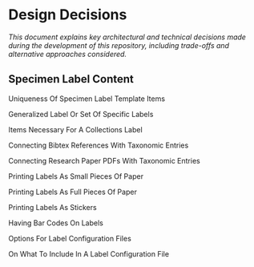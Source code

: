 # Design Decisions

_This document explains key architectural and technical decisions made during the development of this repository, including trade-offs and alternative approaches considered._

## Specimen Label Content

Uniqueness Of Specimen Label Template Items

Generalized Label Or Set Of Specific Labels

Items Necessary For A Collections Label

Connecting Bibtex References With Taxonomic Entries

Connecting Research Paper PDFs With Taxonomic Entries

Printing Labels As Small Pieces Of Paper

Printing Labels As Full Pieces Of Paper

Printing Labels As Stickers

Having Bar Codes On Labels

Options For Label Configuration Files

On What To Include In A Label Configuration File
